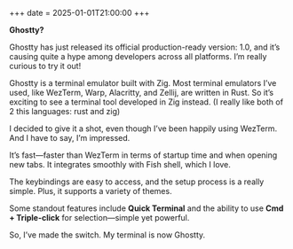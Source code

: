 +++
date = 2025-01-01T21:00:00
+++

**Ghostty?**

Ghostty has just released its official production-ready version: 1.0, and it’s causing quite a hype among developers across all platforms. I’m really curious to try it out!

Ghostty is a terminal emulator built with Zig. Most terminal emulators I’ve used, like WezTerm, Warp, Alacritty, and Zellij, are written in Rust. So it’s exciting to see a terminal tool developed in Zig instead.
(I really like both of 2 this languages: rust and zig)

I decided to give it a shot, even though I’ve been happily using WezTerm. And I have to say, I’m impressed.

It’s fast—faster than WezTerm in terms of startup time and when opening new tabs. It integrates smoothly with Fish shell, which I love.

The keybindings are easy to access, and the setup process is a really simple. Plus, it supports a variety of themes.

Some standout features include **Quick Terminal** and the ability to use **Cmd + Triple-click** for selection—simple yet powerful.

So, I’ve made the switch. My terminal is now Ghostty.
